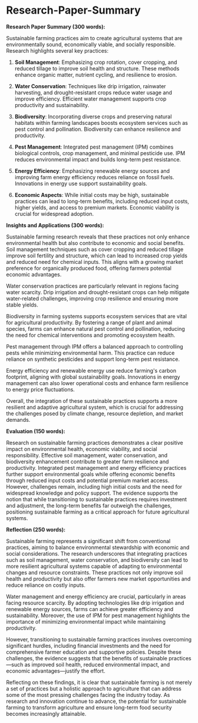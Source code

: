 # Research-Paper-Summary
**Research Paper Summary (300 words):**

Sustainable farming practices aim to create agricultural systems that are environmentally sound, economically viable, and socially responsible. Research highlights several key practices:

1. **Soil Management**: Emphasizing crop rotation, cover cropping, and reduced tillage to improve soil health and structure. These methods enhance organic matter, nutrient cycling, and resilience to erosion.

2. **Water Conservation**: Techniques like drip irrigation, rainwater harvesting, and drought-resistant crops reduce water usage and improve efficiency. Efficient water management supports crop productivity and sustainability.

3. **Biodiversity**: Incorporating diverse crops and preserving natural habitats within farming landscapes boosts ecosystem services such as pest control and pollination. Biodiversity can enhance resilience and productivity.

4. **Pest Management**: Integrated pest management (IPM) combines biological controls, crop management, and minimal pesticide use. IPM reduces environmental impact and builds long-term pest resistance.

5. **Energy Efficiency**: Emphasizing renewable energy sources and improving farm energy efficiency reduces reliance on fossil fuels. Innovations in energy use support sustainability goals.

6. **Economic Aspects**: While initial costs may be high, sustainable practices can lead to long-term benefits, including reduced input costs, higher yields, and access to premium markets. Economic viability is crucial for widespread adoption.

**Insights and Applications (300 words):**

Sustainable farming research reveals that these practices not only enhance environmental health but also contribute to economic and social benefits. Soil management techniques such as cover cropping and reduced tillage improve soil fertility and structure, which can lead to increased crop yields and reduced need for chemical inputs. This aligns with a growing market preference for organically produced food, offering farmers potential economic advantages.

Water conservation practices are particularly relevant in regions facing water scarcity. Drip irrigation and drought-resistant crops can help mitigate water-related challenges, improving crop resilience and ensuring more stable yields.

Biodiversity in farming systems supports ecosystem services that are vital for agricultural productivity. By fostering a range of plant and animal species, farms can enhance natural pest control and pollination, reducing the need for chemical interventions and promoting ecosystem health.

Pest management through IPM offers a balanced approach to controlling pests while minimizing environmental harm. This practice can reduce reliance on synthetic pesticides and support long-term pest resistance.

Energy efficiency and renewable energy use reduce farming's carbon footprint, aligning with global sustainability goals. Innovations in energy management can also lower operational costs and enhance farm resilience to energy price fluctuations.

Overall, the integration of these sustainable practices supports a more resilient and adaptive agricultural system, which is crucial for addressing the challenges posed by climate change, resource depletion, and market demands.

**Evaluation (150 words):**

Research on sustainable farming practices demonstrates a clear positive impact on environmental health, economic viability, and social responsibility. Effective soil management, water conservation, and biodiversity enhancement contribute to greater farm resilience and productivity. Integrated pest management and energy efficiency practices further support environmental goals while offering economic benefits through reduced input costs and potential premium market access. However, challenges remain, including high initial costs and the need for widespread knowledge and policy support. The evidence supports the notion that while transitioning to sustainable practices requires investment and adjustment, the long-term benefits far outweigh the challenges, positioning sustainable farming as a critical approach for future agricultural systems.

**Reflection (250 words):**

Sustainable farming represents a significant shift from conventional practices, aiming to balance environmental stewardship with economic and social considerations. The research underscores that integrating practices such as soil management, water conservation, and biodiversity can lead to more resilient agricultural systems capable of adapting to environmental changes and resource constraints. These practices not only improve soil health and productivity but also offer farmers new market opportunities and reduce reliance on costly inputs.

Water management and energy efficiency are crucial, particularly in areas facing resource scarcity. By adopting technologies like drip irrigation and renewable energy sources, farms can achieve greater efficiency and sustainability. Moreover, the use of IPM for pest management highlights the importance of minimizing environmental impact while maintaining productivity.

However, transitioning to sustainable farming practices involves overcoming significant hurdles, including financial investments and the need for comprehensive farmer education and supportive policies. Despite these challenges, the evidence suggests that the benefits of sustainable practices—such as improved soil health, reduced environmental impact, and economic advantages—justify the effort.

Reflecting on these findings, it is clear that sustainable farming is not merely a set of practices but a holistic approach to agriculture that can address some of the most pressing challenges facing the industry today. As research and innovation continue to advance, the potential for sustainable farming to transform agriculture and ensure long-term food security becomes increasingly attainable.
